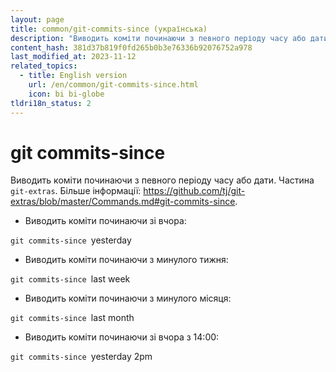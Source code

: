 ```yaml
---
layout: page
title: common/git-commits-since (українська)
description: "Виводить коміти починаючи з певного періоду часу або дати."
content_hash: 381d37b819f0fd265b0b3e76336b92076752a978
last_modified_at: 2023-11-12
related_topics:
  - title: English version
    url: /en/common/git-commits-since.html
    icon: bi bi-globe
tldri18n_status: 2
---
```

# git commits-since

Виводить коміти починаючи з певного періоду часу або дати.
Частина `git-extras`.
Більше інформації: <https://github.com/tj/git-extras/blob/master/Commands.md#git-commits-since>.

- Виводить коміти починаючи зі вчора:

`git commits-since `<span class="tldr-var badge badge-pill bg-dark-lm bg-white-dm text-white-lm text-dark-dm font-weight-bold">yesterday</span>

- Виводить коміти починаючи з минулого тижня:

`git commits-since `<span class="tldr-var badge badge-pill bg-dark-lm bg-white-dm text-white-lm text-dark-dm font-weight-bold">last week</span>

- Виводить коміти починаючи з минулого місяця:

`git commits-since `<span class="tldr-var badge badge-pill bg-dark-lm bg-white-dm text-white-lm text-dark-dm font-weight-bold">last month</span>

- Виводить коміти починаючи зі вчора з 14:00:

`git commits-since `<span class="tldr-var badge badge-pill bg-dark-lm bg-white-dm text-white-lm text-dark-dm font-weight-bold">yesterday 2pm</span>
